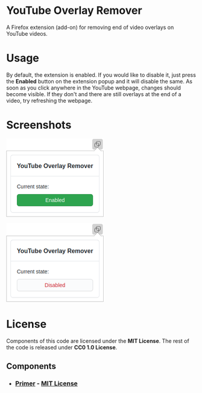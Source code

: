 # YouTube Overlay Remover

A Firefox extension (add-on) for removing end of video overlays on YouTube videos.

# Usage 
By default, the extension is enabled. If you would like to disable it, just press the **Enabled** button on the extension popup and it will disable the same. As soon as you click anywhere in the YouTube webpage, changes should become visible. If they don't and there are still overlays at the end of a video, try refreshing the webpage.

# Screenshots

![Extension Enabled](/images/Extension_Enabled_State.png "Extension Enabled")

![Extension Disabled](/images/Extension_Disabled_State.png "Extension Enabled")

# License

Components of this code are licensed under the **MIT License**. The rest of the code is released under **CC0 1.0 License**.

## Components
- ### [Primer](https://primer.style/) - [MIT License](/popup/css/LICENSE.txt)